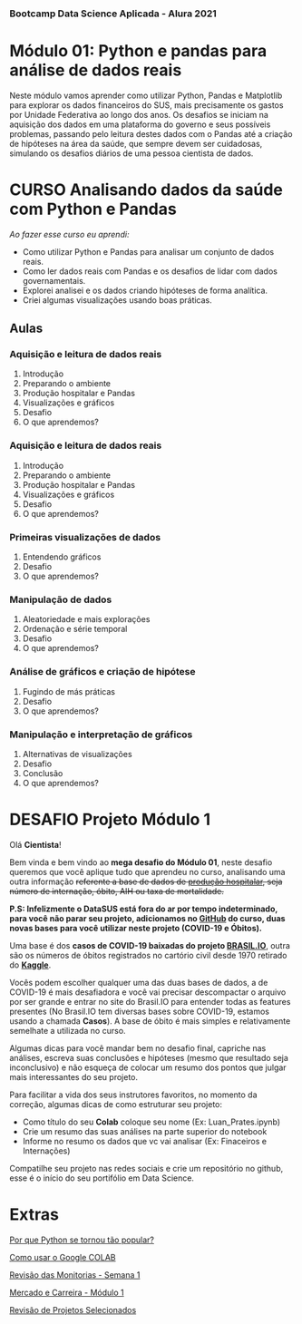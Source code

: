 ### Bootcamp Data Science Aplicada - Alura 2021
# Módulo 01: Python e pandas para análise de dados reais
Neste módulo vamos aprender como utilizar Python, Pandas e Matplotlib para explorar os dados financeiros do SUS, mais precisamente os gastos por Unidade Federativa ao longo dos anos. Os desafios se iniciam na aquisição dos dados em uma plataforma do governo e seus possíveis problemas, passando pelo leitura destes dados com o Pandas até a criação de hipóteses na área da saúde, que sempre devem ser cuidadosas, simulando os desafios diários de uma pessoa cientista de dados.


**CURSO**
Analisando dados da saúde com Python e Pandas
===

*Ao fazer esse curso eu aprendi:*
- Como utilizar Python e Pandas para analisar um conjunto de dados reais.
- Como ler dados reais com Pandas e os desafios de lidar com dados governamentais.
- Explorei analisei e  os dados criando hipóteses de forma analítica.
- Criei algumas visualizações usando boas práticas.

Aulas
---
### Aquisição e leitura de dados reais
1. Introdução
2. Preparando o ambiente
3. Produção hospitalar e Pandas
4. Visualizações e gráficos
5. Desafio
6. O que aprendemos?

### Aquisição e leitura de dados reais
1. Introdução
2. Preparando o ambiente
3. Produção hospitalar e Pandas
4. Visualizações e gráficos
5. Desafio
6. O que aprendemos?

### Primeiras visualizações de dados
1. Entendendo gráficos
2. Desafio
3. O que aprendemos?

### Manipulação de dados
1. Aleatoriedade e mais explorações
2. Ordenação e série temporal
3. Desafio
4. O que aprendemos?

### Análise de gráficos e criação de hipótese
1. Fugindo de más práticas
2. Desafio
3. O que aprendemos?

### Manipulação e interpretação de gráficos
1. Alternativas de visualizações
2. Desafio
3. Conclusão
4. O que aprendemos?


DESAFIO
Projeto Módulo 1
===
Olá **Cientista**!

Bem vinda e bem vindo ao **mega desafio do Módulo 01**, neste desafio queremos que você aplique tudo que aprendeu no curso, analisando uma outra informação  ~~referente a base de dados de [produção hospitalar](http://www2.datasus.gov.br/DATASUS/index.php?area=0202&id=11633&VObj=http://tabnet.datasus.gov.br/cgi/deftohtm.exe?sih/cnv/qi), seja número de internação, óbito, AIH ou taxa de mortalidade.~~ 

**P.S: Infelizmente o DataSUS está fora do ar por tempo indeterminado, para você não parar seu projeto, adicionamos no [GitHub](https://github.com/alura-cursos/agendamento-hospitalar/tree/main/dados) do curso, duas novas bases para você utilizar neste projeto (COVID-19 e Óbitos).**

Uma base é dos **casos de COVID-19 baixadas do projeto [BRASIL.IO](https://brasil.io/dataset/covid19/caso/)**, outra são os números de óbitos registrados no cartório civil desde 1970 retirado do **[Kaggle](https://www.kaggle.com/amandalk/registered-deaths-brazil)**.

Vocês podem escolher qualquer uma das duas bases de dados, a de COVID-19 é mais desafiadora e você vai precisar descompactar o arquivo por ser grande e entrar no site do Brasil.IO para entender todas as features presentes (No Brasil.IO tem diversas bases sobre COVID-19, estamos usando a chamada **Casos**). A base de óbito é mais simples e relativamente semelhate a utilizada no curso.

Algumas dicas para você mandar bem no desafio final, capriche nas análises, escreva suas conclusões e hipóteses (mesmo que resultado seja inconclusivo) e não esqueça de colocar um resumo dos pontos que julgar mais interessantes do seu projeto.

Para facilitar a vida dos seus instrutores favoritos, no momento da correção, algumas dicas de como estruturar seu projeto:

- Como título do seu **Colab** coloque seu nome (Ex: Luan_Prates.ipynb)
- Crie um resumo das suas análises na parte superior do notebook
- Informe no resumo os dados que vc vai analisar (Ex: Finaceiros e Internações)

Compatilhe seu projeto nas redes sociais e crie um repositório no github, esse é o início do seu portifólio em Data Science.


Extras
===
[Por que Python se tornou tão popular?](https://www.youtube.com/watch?v=ZuUg6E_H0tk)

[Como usar o Google COLAB](https://www.youtube.com/watch?v=_mIwsA2ddSc)

[Revisão das Monitorias - Semana 1](https://www.youtube.com/watch?v=dhvnUwony7k)

[Mercado e Carreira - Módulo 1](https://www.youtube.com/watch?v=Yu-xh16eLc8&feature=emb_logo)

[Revisão de Projetos Selecionados](https://www.youtube.com/watch?v=y_aZXZvm2eQ&feature=emb_logo)
